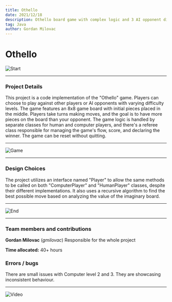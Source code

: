 ```yaml
---
title: Othello
date: 2021/12/18
description: Othello board game with complex logic and 3 AI opponent difficulties.
tag: Java
author: Gordan Milovac
---
```


# Othello

![Start](/images/othellostart.png)

---

### Project Details

This project is a code implementation of the "Othello" game. Players can choose to play against other players or AI opponents with varying difficulty levels. The game features an 8x8 game board with initial pieces placed in the middle. Players take turns making moves, and the goal is to have more pieces on the board than your opponent. The game logic is handled by separate classes for human and computer players, and there's a referee class responsible for managing the game's flow, score, and declaring the winner. The game can be reset without quitting.

---

![Game](/images/othellomid.png)

----

### Design Choices

The project utilizes an interface named "Player" to allow the same methods to be called on both "ComputerPlayer" and "HumanPlayer" classes, despite their different implementations. It also uses a recursive algorithm to find the best possible move based on analyzing the value of the imaginary board.

----

![End](/images/othelloend.png)

----

### Team members and contributions

**Gordan Milovac** (*gmilovac*) Responsible for the whole project

**Time allocated:** 40+ hours

### Errors / bugs

There are small issues with Computer level 2 and 3. They are showcasing inconsistent behaviour.

----

![Video](/images/othellovid.gif)